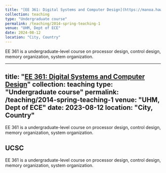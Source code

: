 ```yaml
---
title: "[EE 361: Digital Systems and Computer Design](https://manoa.hawaii.edu/catalog/courses/ee-361-digital-systems-and-computer-design-3/)"
collection: teaching
type: "Undergraduate course"
permalink: /teaching/2014-spring-teaching-1
venue: "UHM, Dept of ECE"
date: 2024-08-12
location: "City, Country"
---
```


EE 361 is a undergraduate-level course on processor design, control design, memory organization, system organization.

---
title: "[EE 361: Digital Systems and Computer Design](https://manoa.hawaii.edu/catalog/courses/ee-361-digital-systems-and-computer-design-3/)"
collection: teaching
type: "Undergraduate course"
permalink: /teaching/2014-spring-teaching-1
venue: "UHM, Dept of ECE"
date: 2023-08-12
location: "City, Country"
---

EE 361 is a undergraduate-level course on processor design, control design, memory organization, system organization.

UCSC
---

EE 361 is a undergraduate-level course on processor design, control design, memory organization, system organization.
